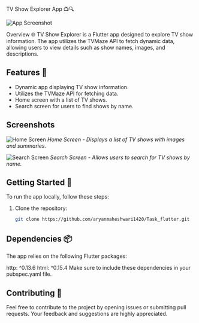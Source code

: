TV Show Explorer App 📺🔍

![App Screenshot](https://github.com/aryanmaheshwari1420/Task_flutter/assets/98485902/cdcdebbd-d50a-44ec-9163-9350f2b1bbbe)

Overview 🌐
TV Show Explorer is a Flutter app designed to explore TV show information. The app utilizes the TVMaze API to fetch dynamic data, allowing users to view details such as show names, images, and descriptions.

## Features 🚀
- Dynamic app displaying TV show information.
- Utilizes the TVMaze API for fetching data.
- Home screen with a list of TV shows.
- Search screen for users to find shows by name.

## Screenshots

![Home Screen](https://github.com/aryanmaheshwari1420/Task_flutter/assets/98485902/26169f75-78db-48de-8bbf-f6f29be9224e)
*Home Screen - Displays a list of TV shows with images and summaries.*

![Search Screen](https://github.com/aryanmaheshwari1420/Task_flutter/assets/98485902/49c1b39c-1c37-4bb1-8fc9-978e9c6079df)
*Search Screen - Allows users to search for TV shows by name.*

## Getting Started 🚀
To run the app locally, follow these steps:

1. Clone the repository:
   ```bash
   git clone https://github.com/aryanmaheshwari1420/Task_flutter.git


## Dependencies 📦
The app relies on the following Flutter packages:

http: ^0.13.6
html: ^0.15.4
Make sure to include these dependencies in your pubspec.yaml file.

## Contributing 🤝
Feel free to contribute to the project by opening issues or submitting pull requests. Your feedback and suggestions are highly appreciated.
